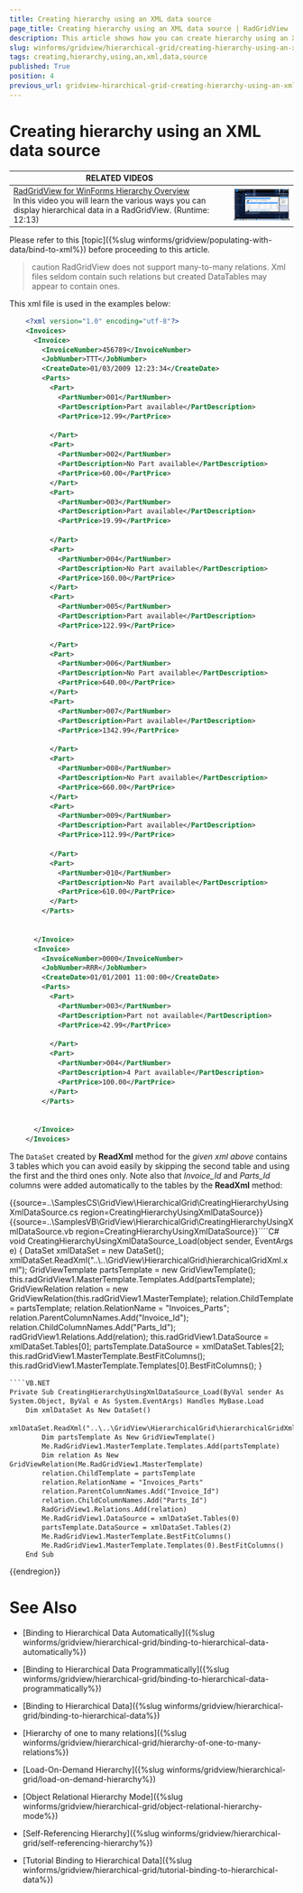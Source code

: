 ```yaml
---
title: Creating hierarchy using an XML data source
page_title: Creating hierarchy using an XML data source | RadGridView
description: This article shows how you can create hierarchy using an XML data source.
slug: winforms/gridview/hierarchical-grid/creating-hierarchy-using-an-xml-data-source
tags: creating,hierarchy,using,an,xml,data,source
published: True
position: 4
previous_url: gridview-hirarchical-grid-creating-hierarchy-using-an-xml-data-source
---
```


# Creating hierarchy using an XML data source

| RELATED VIDEOS |  |
| ------ | ------ |
|[RadGridView for WinForms Hierarchy Overview](http://tv.telerik.com/watch/winforms/radgrid/radgridview-winforms-hierarchy-overview)<br>In this video you will learn the various ways you can display hierarchical data in a RadGridView. (Runtime: 12:13)|![gridview-hierarchical-grid-binding-to-hierarchical-data 001](images/gridview-hierarchical-grid-binding-to-hierarchical-data001.png)|

Please refer to this [topic]({%slug winforms/gridview/populating-with-data/bind-to-xml%}) before proceeding to this article.

>caution RadGridView does not support many-to-many relations. Xml files seldom contain such relations but created DataTables may appear to contain ones.
>


This xml file is used in the examples below:
````XML
    <?xml version="1.0" encoding="utf-8"?>
    <Invoices>
      <Invoice>
        <InvoiceNumber>456789</InvoiceNumber>
        <JobNumber>TTT</JobNumber>
        <CreateDate>01/03/2009 12:23:34</CreateDate>
        <Parts>
          <Part>
            <PartNumber>001</PartNumber>
            <PartDescription>Part available</PartDescription>
            <PartPrice>12.99</PartPrice>
    
          </Part>
          <Part>
            <PartNumber>002</PartNumber>
            <PartDescription>No Part available</PartDescription>
            <PartPrice>60.00</PartPrice>
          </Part>
          <Part>
            <PartNumber>003</PartNumber>
            <PartDescription>Part available</PartDescription>
            <PartPrice>19.99</PartPrice>
    
          </Part>
          <Part>
            <PartNumber>004</PartNumber>
            <PartDescription>No Part available</PartDescription>
            <PartPrice>160.00</PartPrice>
          </Part>
          <Part>
            <PartNumber>005</PartNumber>
            <PartDescription>Part available</PartDescription>
            <PartPrice>122.99</PartPrice>
    
          </Part>
          <Part>
            <PartNumber>006</PartNumber>
            <PartDescription>No Part available</PartDescription>
            <PartPrice>640.00</PartPrice>
          </Part>
          <Part>
            <PartNumber>007</PartNumber>
            <PartDescription>Part available</PartDescription>
            <PartPrice>1342.99</PartPrice>
    
          </Part>
          <Part>
            <PartNumber>008</PartNumber>
            <PartDescription>No Part available</PartDescription>
            <PartPrice>660.00</PartPrice>
          </Part>
          <Part>
            <PartNumber>009</PartNumber>
            <PartDescription>Part available</PartDescription>
            <PartPrice>112.99</PartPrice>
    
          </Part>
          <Part>
            <PartNumber>010</PartNumber>
            <PartDescription>No Part available</PartDescription>
            <PartPrice>610.00</PartPrice>
          </Part>
        </Parts>
    
    
      </Invoice>
      <Invoice>
        <InvoiceNumber>0000</InvoiceNumber>
        <JobNumber>RRR</JobNumber>
        <CreateDate>01/01/2001 11:00:00</CreateDate>
        <Parts>
          <Part>
            <PartNumber>003</PartNumber>
            <PartDescription>Part not available</PartDescription>
            <PartPrice>42.99</PartPrice>
    
          </Part>
          <Part>
            <PartNumber>004</PartNumber>
            <PartDescription>4 Part available</PartDescription>
            <PartPrice>100.00</PartPrice>
          </Part>
        </Parts>
    
    
      </Invoice>
    </Invoices>
````

The `DataSet` created by __ReadXml__ method for the *given xml above* contains 3 tables which you can avoid easily by skipping the second table and using the first and the third ones only. Note also that *Invoice_Id* and *Parts_Id* columns were added automatically to the tables by the __ReadXml__ method:

{{source=..\SamplesCS\GridView\HierarchicalGrid\CreatingHierarchyUsingXmlDataSource.cs region=CreatingHierarchyUsingXmlDataSource}} 
{{source=..\SamplesVB\GridView\HierarchicalGrid\CreatingHierarchyUsingXmlDataSource.vb region=CreatingHierarchyUsingXmlDataSource}}````C#
void CreatingHierarchyUsingXmlDataSource_Load(object sender, EventArgs e)
{
    DataSet xmlDataSet = new DataSet();
    xmlDataSet.ReadXml("..\\..\\GridView\\HierarchicalGrid\\hierarchicalGridXml.xml");
    GridViewTemplate partsTemplate = new GridViewTemplate();
    this.radGridView1.MasterTemplate.Templates.Add(partsTemplate);
    GridViewRelation relation = new GridViewRelation(this.radGridView1.MasterTemplate);
    relation.ChildTemplate = partsTemplate;
    relation.RelationName = "Invoices_Parts";
    relation.ParentColumnNames.Add("Invoice_Id");
    relation.ChildColumnNames.Add("Parts_Id");
    radGridView1.Relations.Add(relation);
    this.radGridView1.DataSource = xmlDataSet.Tables[0];
    partsTemplate.DataSource = xmlDataSet.Tables[2];
    this.radGridView1.MasterTemplate.BestFitColumns();
    this.radGridView1.MasterTemplate.Templates[0].BestFitColumns();
}

````
````VB.NET
Private Sub CreatingHierarchyUsingXmlDataSource_Load(ByVal sender As System.Object, ByVal e As System.EventArgs) Handles MyBase.Load
    Dim xmlDataSet As New DataSet()
        xmlDataSet.ReadXml("..\..\GridView\HierarchicalGrid\hierarchicalGridXml.xml")
        Dim partsTemplate As New GridViewTemplate()
        Me.RadGridView1.MasterTemplate.Templates.Add(partsTemplate)
        Dim relation As New GridViewRelation(Me.RadGridView1.MasterTemplate)
        relation.ChildTemplate = partsTemplate
        relation.RelationName = "Invoices_Parts"
        relation.ParentColumnNames.Add("Invoice_Id")
        relation.ChildColumnNames.Add("Parts_Id")
        RadGridView1.Relations.Add(relation)
        Me.RadGridView1.DataSource = xmlDataSet.Tables(0)
        partsTemplate.DataSource = xmlDataSet.Tables(2)
        Me.RadGridView1.MasterTemplate.BestFitColumns()
        Me.RadGridView1.MasterTemplate.Templates(0).BestFitColumns()
    End Sub

```` 

	
{{endregion}} 
# See Also
* [Binding to Hierarchical Data Automatically]({%slug winforms/gridview/hierarchical-grid/binding-to-hierarchical-data-automatically%})

* [Binding to Hierarchical Data Programmatically]({%slug winforms/gridview/hierarchical-grid/binding-to-hierarchical-data-programmatically%})

* [Binding to Hierarchical Data]({%slug winforms/gridview/hierarchical-grid/binding-to-hierarchical-data%})

* [Hierarchy of one to many relations]({%slug winforms/gridview/hierarchical-grid/hierarchy-of-one-to-many-relations%})

* [Load-On-Demand Hierarchy]({%slug winforms/gridview/hierarchical-grid/load-on-demand-hierarchy%})

* [Object Relational Hierarchy Mode]({%slug winforms/gridview/hierarchical-grid/object-relational-hierarchy-mode%})

* [Self-Referencing Hierarchy]({%slug winforms/gridview/hierarchical-grid/self-referencing-hierarchy%})

* [Tutorial Binding to Hierarchical Data]({%slug winforms/gridview/hierarchical-grid/tutorial-binding-to-hierarchical-data%})

